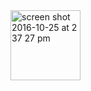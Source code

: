 <img width="112" alt="screen shot 2016-10-25 at 2 37 27 pm" src="https://cloud.githubusercontent.com/assets/883386/21749779/ef01be0c-d5ae-11e6-90d2-25d775286f60.png">

